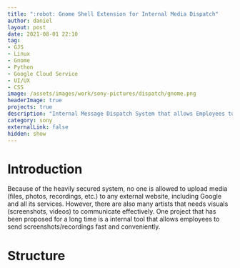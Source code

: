 ```yaml
---
title: ":robot: Gnome Shell Extension for Internal Media Dispatch"
author: daniel
layout: post
date: 2021-08-01 22:10
tag: 
- GJS
- Linux
- Gnome
- Python
- Google Cloud Service
- UI/UX
- CSS
image: /assets/images/work/sony-pictures/dispatch/gnome.png
headerImage: true
projects: true
description: "Internal Message Dispatch System that allows Employees to Send Media/Notes"
category: sony
externalLink: false
hidden: show
---
```


# Introduction

Because of the heavily secured system, no one is allowed to upload media (files, photos, recordings, etc.) to any external website, including Google and all its services. However, there are also many artists that needs visuals (screenshots, videos) to communicate effectively. One project that has been proposed for a long time is a internal tool that allows employees to send screenshots/recordings fast and conveniently.

# Structure

